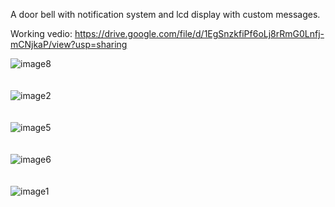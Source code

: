 A door bell with notification system and lcd display with custom messages.

Working vedio: https://drive.google.com/file/d/1EgSnzkfiPf6oLj8rRmG0Lnfj-mCNjkaP/view?usp=sharing

![image8](https://github.com/user-attachments/assets/e16d29cb-aa68-41fd-934f-c79f0ad7e534)
<br />
<br />
<br />
![image2](https://github.com/user-attachments/assets/a10f5331-7996-413c-8401-9795d019d7b9)
<br />
<br />
<br />
![image5](https://github.com/user-attachments/assets/ca23ba79-4a0a-4567-81fd-a8ce9eead071)
<br />
<br />
<br />
![image6](https://github.com/user-attachments/assets/13907688-1cde-4301-9add-74b16060b4b2)
<br />
<br />
<br />
![image1](https://github.com/user-attachments/assets/d88a3d17-32f9-4e30-b6b4-39f760fd2b02)
